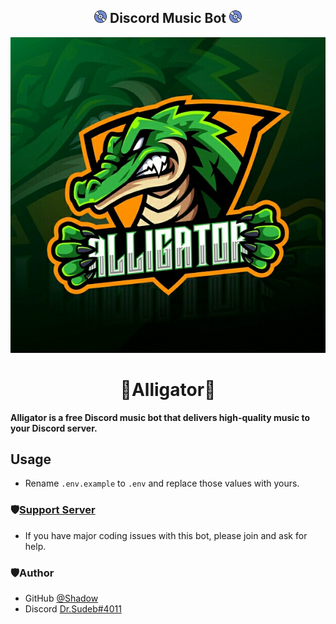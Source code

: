 <h2 align="center"><img src="./media/logo.gif" width="20px"> Discord Music Bot <img src="./media/logo.gif" width="20px"></h2>

<div align="center"> <img src="./media/banner.jpg"> </div>

<h1 align="center"> 🐊Alligator🐊 </h1>

**Alligator is a free Discord music bot that delivers high-quality music to your Discord server.**

## Usage 
- Rename `.env.example` to `.env` and replace those values with yours. 

### 🛡[Support Server](https://discord.gg/aDhVYEH) 
- If you have major coding issues with this bot, please join and ask for help.

### 🛡Author
- GitHub [@Shadow](https://github.com/ShinoyFroster)
- Discord [Dr.Sudeb#4011](https://discord.com/users/538567148277202944)
